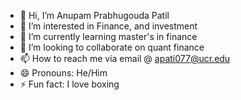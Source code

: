 - 👋 Hi, I’m Anupam Prabhugouda Patil
- 👀 I’m interested in Finance, and investment
- 🌱 I’m currently learning master's in finance
- 💞️ I’m looking to collaborate on quant finance
- 📫 How to reach me via email @ apati077@ucr.edu
- 😄 Pronouns: He/Him
- ⚡ Fun fact: I love boxing

<!---
jarvisss007/jarvisss007 is a ✨ special ✨ repository because its `README.md` (this file) appears on your GitHub profile.
You can click the Preview link to take a look at your changes.
--->
